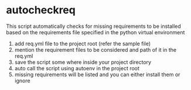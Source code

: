 # autocheckreq
This script automatically checks for missing requirements to be installed based on the requirements file specified in the python virtual environment

1) add req.yml file to the project root (refer the sample file)
2) mention the requirement files to be considered and path of it in the req.yml
3) save the script some where inside your project directory
4) auto call the script using autoenv in the project root
5) missing requirements will be listed and you can either install them or ignore
